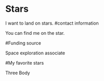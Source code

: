 # Stars
I want to land on stars.
#contact information

You can find me on the star.

#Funding source

Space exploration associate

#My favorite stars

Three Body
